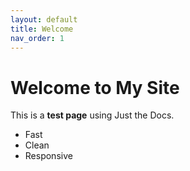 ```yaml
---
layout: default
title: Welcome
nav_order: 1
---
```


# Welcome to My Site

This is a **test page** using Just the Docs.

- Fast
- Clean
- Responsive

